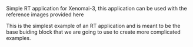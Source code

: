 Simple RT application for Xenomai-3, this application can be used with the reference images provided here <add link to rpi2 reference image>

This is the simplest example of an RT application and is meant to be the base buiding block that we are going to use to create more complicated examples.
